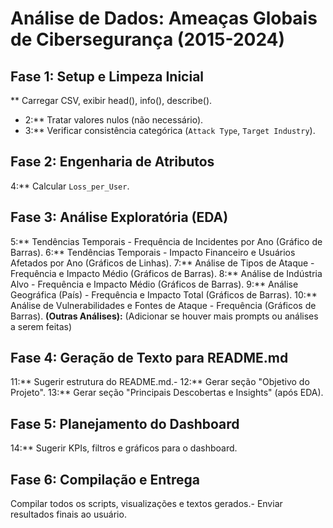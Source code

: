 # Análise de Dados: Ameaças Globais de Cibersegurança (2015-2024)

## Fase 1: Setup e Limpeza Inicial

** Carregar CSV, exibir head(), info(), describe().
* 2:** Tratar valores nulos (não necessário).
* 3:** Verificar consistência categórica (`Attack Type`, `Target Industry`).

## Fase 2: Engenharia de Atributos

4:** Calcular `Loss_per_User`.
## Fase 3: Análise Exploratória (EDA)

5:** Tendências Temporais - Frequência de Incidentes por Ano (Gráfico de Barras).
6:** Tendências Temporais - Impacto Financeiro e Usuários Afetados por Ano (Gráficos de Linhas).
7:** Análise de Tipos de Ataque - Frequência e Impacto Médio (Gráficos de Barras).
8:** Análise de Indústria Alvo - Frequência e Impacto Médio (Gráficos de Barras).
9:** Análise Geográfica (País) - Frequência e Impacto Total (Gráficos de Barras).
10:** Análise de Vulnerabilidades e Fontes de Ataque - Frequência (Gráficos de Barras).
**(Outras Análises):** (Adicionar se houver mais prompts ou análises a serem feitas)

## Fase 4: Geração de Texto para README.md

11:** Sugerir estrutura do README.md.- 12:** Gerar seção "Objetivo do Projeto".
13:** Gerar seção "Principais Descobertas e Insights" (após EDA).

## Fase 5: Planejamento do Dashboard

14:** Sugerir KPIs, filtros e gráficos para o dashboard.
## Fase 6: Compilação e Entrega

Compilar todos os scripts, visualizações e textos gerados.- Enviar resultados finais ao usuário.

